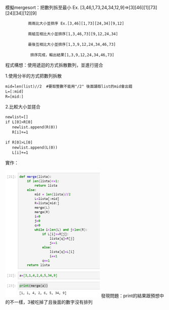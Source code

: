 模擬mergesort：把數列拆至最小 Ex. [3,46,1,73,24,34,12,9]=>[3][46][1][73][24][34][12][9]

              兩兩比大小並排序 Ex.[3,46][1,73][24,34][9,12]

              兩組互相比大小並排序[1,3,46,73][9,12,24,34]

              最後互相比大小並排序[1,3,9,12,24,34,46,73]

               排序完成，輸出結果[1,3,9,12,24,34,46,73]

程式構想：使用遞迴的方式拆散數列，並進行搓合

1.使用分半的方式把數列拆散
    
    mid=len(list)//2  #要取整數不能用"/2" 後面讀取list的mid會出錯
    L=[:mid]
    R=[mid:]
    
2.比較大小並搓合
  
    newlist=[]
    if L[0]>R[0]
       newlist.append(R(0))
       R[i]+=1
      
    if R[0]>L[0]
       newlist.append(L(0))
       L[i]+=1


實作：

<img src="https://github.com/tank11110/young/blob/master/%E5%9C%96%E7%89%87/1573043960901.jpg" height='400' weight='250'>
發現問題：print的結果跟預想中的不一樣，3被吃掉了且後面的數字沒有排列
